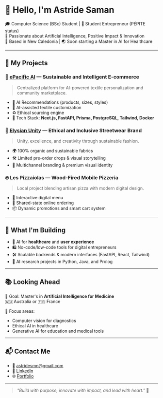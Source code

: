 # 👋 Hello, I'm Astride Saman

🎓 Computer Science (BSc) Student | 🚀 Student Entrepreneur (PÉPITE status)  
🌱 Passionate about Artificial Intelligence, Positive Impact & Innovation  
📍 Based in New Caledonia | 🌏 Soon starting a Master in AI for Healthcare

---

## 💼 My Projects

### 🌿 [ePacific AI](https://github.com/astridesaman) — Sustainable and Intelligent E-commerce
> Centralized platform for AI-powered textile personalization and community marketplace.

- 🧠 AI Recommendations (products, sizes, styles)
- 🎨 AI-assisted textile customization
- ♻️ Ethical sourcing engine
- 🛒 Tech Stack: **Next.js, FastAPI, Prisma, PostgreSQL, Tailwind, Docker**

### 🧢 [Elysian Unity](https://elysianunity.com) — Ethical and Inclusive Streetwear Brand
> Unity, excellence, and creativity through sustainable fashion.

- 🌍 100% organic and sustainable fabrics
- 🛠️ Limited pre-order drops & visual storytelling
- 🎯 Multichannel branding & premium visual identity

### 🔥 Les Pizzaiolas — Wood-Fired Mobile Pizzeria
> Local project blending artisan pizza with modern digital design.

- 🧾 Interactive digital menu
- 📱 Shared-state online ordering
- 📦 Dynamic promotions and smart cart system

---

## 🧠 What I'm Building

- 🤖 AI for **healthcare** and **user experience**
- 🛍️ No-code/low-code tools for digital entrepreneurs
- 🛠️ Scalable backends & modern interfaces (FastAPI, React, Tailwind)
- 🧪 AI research projects in Python, Java, and Prolog

---

## 📚 Looking Ahead

🎯 Goal: Master's in **Artificial Intelligence for Medicine**  
🇦🇺 Australia or 🇫🇷 France

🧪 Focus areas:
- Computer vision for diagnostics
- Ethical AI in healthcare
- Generative AI for education and medical tools

---

## 📬 Contact Me

- 📧 astridesmn@gmail.com  
- 💼 [LinkedIn](https://www.linkedin.com/in/astride-saman)  
- 🌐 [Portfolio](https://portfolioastride.vercel.app/)

---

> *"Build with purpose, innovate with impact, and lead with heart."* 💫
